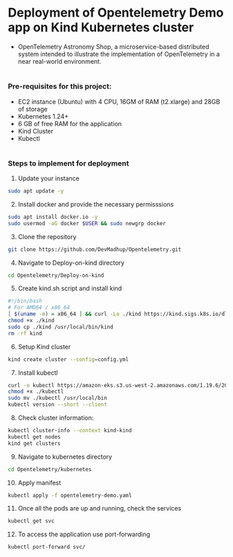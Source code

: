 # Deployment of Opentelemetry Demo app on Kind Kubernetes cluster
- OpenTelemetry Astronomy Shop, a microservice-based distributed system intended to illustrate the implementation of OpenTelemetry in a near real-world environment.
#
### Pre-requisites for this project:
- EC2 instance (Ubuntu) with 4 CPU, 16GM of RAM (t2.xlarge) and 28GB of storage
- Kubernetes 1.24+
- 6 GB of free RAM for the application
- Kind Cluster
- Kubectl
#
### Steps to implement for deployment
1. Update your instance
  ```bash
  sudo apt update -y
  ```

2. Install docker and provide the necessary permisssions
  ```bash
  sudo apt install docker.io -y
  sudo usermod -aG docker $USER && sudo newgrp docker
  ```

3. Clone the repository
  ```bash
  git clone https://github.com/DevMadhup/Opentelemetry.git
  ```

4. Navigate to Deploy-on-kind directory
  ```bash
  cd Opentelemetry/Deploy-on-kind
  ```

5. Create kind.sh script and install kind
  ```bash
  #!/bin/bash
  # For AMD64 / x86_64
  [ $(uname -m) = x86_64 ] && curl -Lo ./kind https://kind.sigs.k8s.io/dl/v0.20.0/kind-linux-amd64
  chmod +x ./kind
  sudo cp ./kind /usr/local/bin/kind
  rm -rf kind
  ```

6. Setup Kind cluster
  ```bash
  kind create cluster --config=config.yml
  ```

7. Install kubectl
  ```bash
  curl -o kubectl https://amazon-eks.s3.us-west-2.amazonaws.com/1.19.6/2021-01-05/bin/linux/amd64/kubectl
  chmod +x ./kubectl
  sudo mv ./kubectl /usr/local/bin
  kubectl version --short --client
  ``` 

8. Check cluster information:
  ```bash
  kubectl cluster-info --context kind-kind
  kubectl get nodes
  kind get clusters
  ```

9. Navigate to kubernetes directory
  ```bash
  cd Opentelemetry/kubernetes
  ```

10. Apply manifest
  ```bash
  kubectl apply -f opentelemetry-demo.yaml
  ```

11. Once all the pods are up and running, check the services
  ```bash
  kubectl get svc
  ```

12. To access the application use port-forwarding
  ```bash
  kubectl port-forward svc/
  ```
